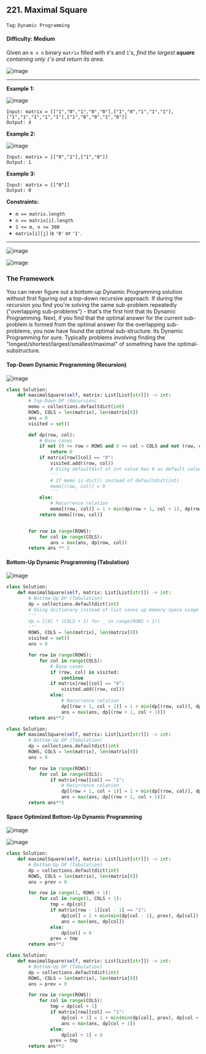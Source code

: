 ## 221. Maximal Square

```Tag```: ```Dynamic Programming```

#### Difficulty: Medium

Given an ```m x n``` binary ```matrix``` filled with ```0```'s and ```1```'s, _find the largest __square__ containing only ```1```'s and return its area_.

![image](https://user-images.githubusercontent.com/35042430/219122468-77912fa5-52f5-45df-b9cd-0595000c9930.png)

---

__Example 1:__

![image](https://assets.leetcode.com/uploads/2020/11/26/max1grid.jpg)
```
Input: matrix = [["1","0","1","0","0"],["1","0","1","1","1"],["1","1","1","1","1"],["1","0","0","1","0"]]
Output: 4
```

__Example 2:__

![image](https://assets.leetcode.com/uploads/2020/11/26/max2grid.jpg)
```
Input: matrix = [["0","1"],["1","0"]]
Output: 1
```

__Example 3:__
```
Input: matrix = [["0"]]
Output: 0
```

__Constraints:__

- ```m == matrix.length```
- ```n == matrix[i].length```
- ```1 <= m, n <= 300```
- ```matrix[i][j]``` is ```'0'``` or ```'1'```.

---

![image](https://assets.leetcode.com/users/arkaung/image_1587997244.png)

![image](https://leetcode.com/media/original_images/221_Maximal_Square.PNG?raw=true)

### The Framework

You can never figure out a bottom-up Dynamic Programming solution without first figuring out a top-down recursive approach. If during the recursion you find you're solving the same sub-problem repeatedly ("overlapping sub-problems") - that's the first hint that its Dynamic Programming. Next, if you find that the optimal answer for the current sub-problem is formed from the optimal answer for the overlapping sub-problems, you now have found the optimal sub-structure. Its Dynamic Programming for sure. Typically problems involving finding the "longest/shortest/largest/smallest/maximal" of something have the optimal-substructure.

#### Top-Down Dynamic Programming (Recursion)

![image](https://assets.leetcode.com/users/arkaung/image_1588005144.png)

```Python
class Solution:
    def maximalSquare(self, matrix: List[List[str]]) -> int:
        # Top-Down DP (Recursion)
        memo = collections.defaultdict(int)
        ROWS, COLS = len(matrix), len(matrix[0])
        ans = 0
        visited = set()

        def dp(row, col):
            # Base cases
            if not (0 <= row < ROWS and 0 <= col < COLS and not (row, col) in visited):
                return 0
            if matrix[row][col] == "0":
                visited.add((row, col))
                # Using defaultdict of int value has 0 as default value
                '''
                # If memo is dict() instead of defaultdict(int)
                memo[(row, col)] = 0
                '''
            else:
                # Recurrence relation
                memo[(row, col)] = 1 + min(dp(row + 1, col + 1), dp(row + 1, col), dp(row, col + 1))
            return memo[(row, col)]


        for row in range(ROWS):
            for col in range(COLS):
                ans = max(ans, dp(row, col))
        return ans ** 2
```

#### Bottom-Up Dynamic Programming (Tabulation)

![image](https://assets.leetcode.com/users/arkaung/image_1587997873.png)

```Python
class Solution:
    def maximalSquare(self, matrix: List[List[str]]) -> int:
        # Bottom-Up DP (Tabulation)
        dp = collections.defaultdict(int)
        # Using dictionary instead of list saves up memory space usage as only "1" matters
        '''
        dp = [[0] * (COLS + 1) for _ in range(ROWS + 1)]
        '''
        ROWS, COLS = len(matrix), len(matrix[0])
        visited = set()
        ans = 0

        for row in range(ROWS):
            for col in range(COLS):
                # Base cases
                if (row, col) in visited:
                    continue
                if matrix[row][col] == "0":
                    visited.add((row, col))
                else:
                    # Recurrence relation
                    dp[(row + 1, col + 1)] = 1 + min(dp[(row, col)], dp[(row + 1, col)], dp[(row, col + 1)])
                    ans = max(ans, dp[(row + 1, col + 1)])
        return ans**2
```

```Python
class Solution:
    def maximalSquare(self, matrix: List[List[str]]) -> int:
        # Bottom-Up DP (Tabulation)
        dp = collections.defaultdict(int)
        ROWS, COLS = len(matrix), len(matrix[0])
        ans = 0

        for row in range(ROWS):
            for col in range(COLS):
                if matrix[row][col] == "1":
                    # Recurrence relation
                    dp[(row + 1, col + 1)] = 1 + min(dp[(row, col)], dp[(row + 1, col)], dp[(row, col + 1)])
                    ans = max(ans, dp[(row + 1, col + 1)])
        return ans**2
```

#### Space Optimized Bottom-Up Dynamic Programming

![image](https://user-images.githubusercontent.com/35042430/219166329-e05ed4ba-096d-4b07-ad18-13fc5017b402.png)

![image](https://leetcode.com/media/original_images/221_Maximal_Square1.png?raw=true)

```Python
class Solution:
    def maximalSquare(self, matrix: List[List[str]]) -> int:
        # Bottom-Up DP (Tabulation)
        dp = collections.defaultdict(int)
        ROWS, COLS = len(matrix), len(matrix[0])
        ans = prev = 0

        for row in range(1, ROWS + 1):
            for col in range(1, COLS + 1):
                tmp = dp[col]
                if matrix[row - 1][col - 1] == "1":        
                    dp[col] = 1 + min(min(dp[col - 1], prev), dp[col])
                    ans = max(ans, dp[col])
                else:
                    dp[col] = 0
                prev = tmp
        return ans**2
```

```Python
class Solution:
    def maximalSquare(self, matrix: List[List[str]]) -> int:
        # Bottom-Up DP (Tabulation)
        dp = collections.defaultdict(int)
        ROWS, COLS = len(matrix), len(matrix[0])
        ans = prev = 0

        for row in range(ROWS):
            for col in range(COLS):
                tmp = dp[col + 1]
                if matrix[row][col] == "1":        
                    dp[col + 1] = 1 + min(min(dp[col], prev), dp[col + 1])
                    ans = max(ans, dp[col + 1])
                else:
                    dp[col + 1] = 0
                prev = tmp
        return ans**2
```
